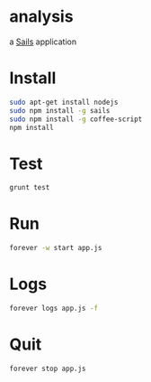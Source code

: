# analysis

a [Sails](http://sailsjs.org) application

# Install

```bash
sudo apt-get install nodejs
sudo npm install -g sails
sudo npm install -g coffee-script
npm install
```

# Test

```bash
grunt test
```

# Run

```bash
forever -w start app.js
```

# Logs

```bash
forever logs app.js -f
```

# Quit

```bash
forever stop app.js
```
